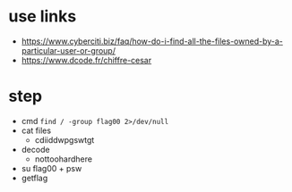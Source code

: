 # use links
* https://www.cyberciti.biz/faq/how-do-i-find-all-the-files-owned-by-a-particular-user-or-group/
* https://www.dcode.fr/chiffre-cesar

# step
* cmd ``find / -group flag00 2>/dev/null``
* cat files
    * cdiiddwpgswtgt
* decode
    * nottoohardhere
* su flag00 + psw
* getflag
